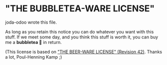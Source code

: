 # "THE BUBBLETEA-WARE LICENSE"

joda-odoo wrote this file.

As long as you retain this notice you can do whatever you want
with this stuff. If we meet some day, and you think this stuff
is worth it, you can buy me a **bubbletea 🧋** in return.

(This license is based on ["THE BEER-WARE LICENSE" (Revision 42)].
 Thanks a lot, Poul-Henning Kamp ;)

["THE BEER-WARE LICENSE" (Revision 42)]: https://people.freebsd.org/~phk/
